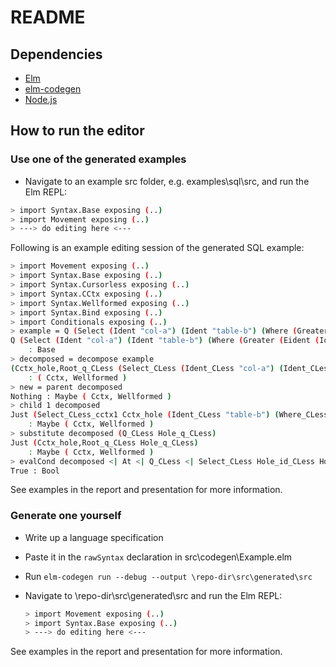 # README

## Dependencies

- [Elm](https://guide.elm-lang.org/install/elm.html)
- [elm-codegen](https://package.elm-lang.org/packages/mdgriffith/elm-codegen/latest/)
- [Node.js](https://nodejs.org/en/download)

## How to run the editor

### Use one of the generated examples

- Navigate to an example src folder, e.g. examples\sql\src, and run the Elm REPL:

```bash
> import Syntax.Base exposing (..)
> import Movement exposing (..)
> ---> do editing here <---
```

Following is an example editing session of the generated SQL example:

```bash
> import Movement exposing (..)
> import Syntax.Base exposing (..)
> import Syntax.Cursorless exposing (..)
> import Syntax.CCtx exposing (..)
> import Syntax.Wellformed exposing (..)
> import Syntax.Bind exposing (..)
> import Conditionals exposing (..)
> example = Q (Select (Ident "col-a") (Ident "table-b") (Where (Greater (Eident (Ident "col-a")) (Econst (Num 2)))))
Q (Select (Ident "col-a") (Ident "table-b") (Where (Greater (Eident (Ident "col-a")) (Econst (Num 2)))))
    : Base
> decomposed = decompose example
(Cctx_hole,Root_q_CLess (Select_CLess (Ident_CLess "col-a") (Ident_CLess "table-b") (Where_CLess (Greater_CLess (Eident_CLess (Ident_CLess "col-a")) (Econst_CLess (Num_CLess 2))))))
    : ( Cctx, Wellformed )
> new = parent decomposed
Nothing : Maybe ( Cctx, Wellformed )
> child 1 decomposed
Just (Select_CLess_cctx1 Cctx_hole (Ident_CLess "table-b") (Where_CLess (Greater_CLess (Eident_CLess (Ident_CLess "col-a")) (Econst_CLess (Num_CLess 2)))),Root_id_CLess (Ident_CLess "col-a"))
    : Maybe ( Cctx, Wellformed )
> substitute decomposed (Q_CLess Hole_q_CLess)
Just (Cctx_hole,Root_q_CLess Hole_q_CLess)
    : Maybe ( Cctx, Wellformed )
> evalCond decomposed <| At <| Q_CLess <| Select_CLess Hole_id_CLess Hole_id_CLess Hole_clause_CLess
True : Bool

```

See examples in the report and presentation for more information.

### Generate one yourself

- Write up a language specification
- Paste it in the `rawSyntax` declaration in src\codegen\Example.elm
- Run `elm-codegen run --debug --output \repo-dir\src\generated\src`
- Navigate to \repo-dir\src\generated\src and run the Elm REPL:

    ```bash
    > import Movement exposing (..)
    > import Syntax.Base exposing (..)
    > ---> do editing here <---
    ```

See examples in the report and presentation for more information.
